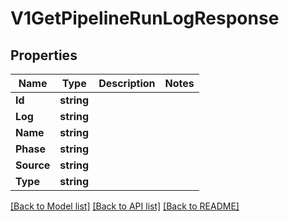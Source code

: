 # V1GetPipelineRunLogResponse

## Properties

Name | Type | Description | Notes
------------ | ------------- | ------------- | -------------
**Id** | **string** |  | 
**Log** | **string** |  | 
**Name** | **string** |  | 
**Phase** | **string** |  | 
**Source** | **string** |  | 
**Type** | **string** |  | 

[[Back to Model list]](../README.md#documentation-for-models) [[Back to API list]](../README.md#documentation-for-api-endpoints) [[Back to README]](../README.md)



